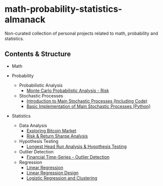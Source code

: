 # math-probability-statistics-almanack
Non-curated collection of personal projects related to math, probability and statistics.

## Contents & Structure
* Math
* Probability
  * Probabilistic Analysis
    * [Monte Carlo Probabilistic Analysis - Risk](probability/probabilistic-analysis/MonteCarloProbabilisticAnalysis_Risk.ipynb)
  * Stochastic Processes
    * [Introduction to Main Stochastic Processes (Including Code)](/probability/stochastic-processes/StochasticProcesses%26Applications.ipynb)
    * [Basic Implementation of Main Stochastic Processes (Python)](/probability/stochastic-processes/StochasticProcesses.py)
    
* Statistics
  * Data Analysis
    * [Exploring Bitcoin Market](/statistics/data-analysis/Exploring%20Bitcoin%20Market/Bitcoin_DataExploration.ipynb)
    * [Risk & Return Sharpe Analysis](/statistics/data-analysis/Risk%20%26%20Return%20Sharpe%20Analysis/Sharpe_Analysis.ipynb)
  * Hypothesis Testing
    * [Longest Head Run Analysis & Hypothesis Testing](/statistics/hypothesis-testing/Longest%20Head%20Run%20Analysis)
  * Outlier Detection
    * [Financial Time-Series - Outlier Detection](/statistics/outlier-detection/Outlier%20Detection%20-%20Financial%20Series)
  * Regression
    * [Linear Regression](/statistics/regression/LinearRegression.ipynb)
    * [Linear Regression Design](/statistics/regression/Linear%20Regression%20Design)
    * [Logistic Regression and Clustering](/statistics/regression/LogisticRegression_Clustering.ipynb)
